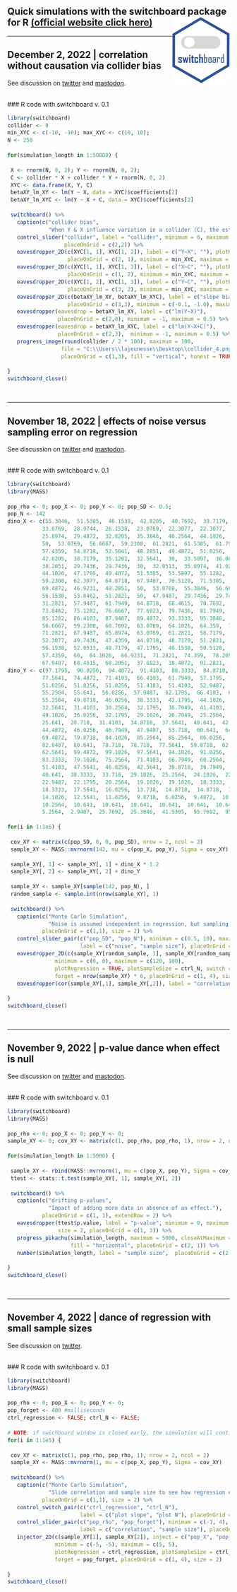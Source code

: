 ## Quick simulations with the switchboard package for R [(official website click here)](http://lajeunesse.myweb.usf.edu/switchboard/LajeunesseLab_quick_switchboard_simulations.html) <img src="switchboard_hex.gif" align="right" height = 150/>   

------------------------------------------------------------------------

## December 2, 2022 \| correlation without causation via collider bias
See discussion on [twitter](https://twitter.com/LajeunesseLab/status/1598709472125685760) and [mastodon](https://ecoevo.social/@LajeunesseLab/109445048974448685).

<br> \#\#\# R code with switchboard v. 0.1

``` r
library(switchboard)
collider <- 0
min_XYC <- c(-10, -10); max_XYC <- c(10, 10);
N <- 250

for(simulation_length in 1:50000) {

 X <- rnorm(N, 0, 2); Y <- rnorm(N, 0, 2);
 C <- collider * X + collider * Y + rnorm(N, 0, 2)
 XYC <- data.frame(X, Y, C)
 betaXY_lm_XY <- lm(Y ~ X, data = XYC)$coefficients[2]
 betaXY_lm_XYC <- lm(Y ~ X + C, data = XYC)$coefficients[2]

 switchboard() %>%
   caption(c("collider bias",
             "When Y & X influence variation in a collider (C), the estimated slope between X & Y can be lower than the true slope when C is included in the linear model (lm)."), placeOnGrid = c(0,0), size = 2) %>%
   control_slider("collider", label = "collider", minimum = 0, maximum = 2,
                  placeOnGrid = c(2,2)) %>%
   eavesdropper_2D(c(XYC[1, 1], XYC[1, 2]), label = c("Y~X", ""), plotRegression = TRUE,
                   placeOnGrid = c(2, 1), minimum = min_XYC, maximum = max_XYC) %>%
   eavesdropper_2D(c(XYC[1, 1], XYC[1, 3]), label = c("X~C", ""), plotRegression = TRUE,
                   placeOnGrid = c(1, 2), minimum = min_XYC, maximum = max_XYC) %>%
   eavesdropper_2D(c(XYC[1, 2], XYC[1, 3]), label = c("Y~C", ""), plotRegression = TRUE,
                   placeOnGrid = c(3, 2), minimum = min_XYC, maximum = max_XYC) %>%
   eavesdropper_2D(c(betaXY_lm_XY, betaXY_lm_XYC), label = c("slope bias", ""), switch = TRUE,
                   placeOnGrid = c(3,3), minimum = c(-0.1, -1.0), maximum = c(0.1, 0.5)) %>%
   eavesdropper(eavesdrop = betaXY_lm_XY, label = c("lm(Y~X)"),
                placeOnGrid = c(2,0), minimum = -1, maximum = 0.5) %>%
   eavesdropper(eavesdrop = betaXY_lm_XYC, label = c("lm(Y~X+C)"),
                placeOnGrid = c(2,3),  minimum = -1, maximum = 0.5) %>%
   progress_image(round(collider / 2 * 100), maximum = 100,
                 file = "C:\\Users\\lajeunesse\\Desktop\\collider_4.png",
                 placeOnGrid = c(1,3), fill = "vertical", honest = TRUE, size = 1)

}
switchboard_close()
```

<br>

------------------------------------------------------------------------

## November 18, 2022 \| effects of noise versus sampling error on regression
See discussion on [twitter](https://twitter.com/LajeunesseLab/status/1593684244160688129) and [mastodon](https://ecoevo.social/@LajeunesseLab/109366465705087543).

<br> \#\#\# R code with switchboard v. 0.1

``` r
library(switchboard)
library(MASS)

pop_rho <- 0; pop_X <- 0; pop_Y <- 0; pop_SD <- 0.5;
pop_N <- 142
dino_X <- c(55.3846,  51.5385,  46.1538,  42.8205,  40.7692,  38.7179,  35.641,  
           33.0769,  28.9744,  26.1538,  23.0769,  22.3077,  22.3077,  23.3333,  
           25.8974,  29.4872,  32.8205,  35.3846,  40.2564,  44.1026,  46.6667, 
           50,  53.0769,  56.6667,  59.2308,  61.2821,  61.5385,  61.7949,  
           57.4359,  54.8718,  52.5641,  48.2051,  49.4872,  51.0256,  45.3846,  
           42.8205,  38.7179,  35.1282,  32.5641,  30,  33.5897,  36.6667,  
           38.2051,  29.7436,  29.7436,  30,  32.0513,  35.8974,  41.0256,  
           44.1026,  47.1795,  49.4872,  51.5385,  53.5897,  55.1282,  56.6667,  
           59.2308,  62.3077,  64.8718,  67.9487,  70.5128,  71.5385,  71.5385,  
           69.4872,  46.9231,  48.2051,  50,  53.0769,  55.3846,  56.6667,  
           56.1538,  53.8462,  51.2821,  50,  47.9487,  29.7436,  29.7436,  
           31.2821,  57.9487,  61.7949,  64.8718,  68.4615,  70.7692,  72.0513,  
           73.8462,  75.1282,  76.6667,  77.6923,  79.7436,  81.7949,  83.3333,  
           85.1282,  86.4103,  87.9487,  89.4872,  93.3333,  95.3846,  98.2051,  
           56.6667,  59.2308,  60.7692,  63.0769,  64.1026,  64.359,  74.359,  
           71.2821,  67.9487,  65.8974,  63.0769,  61.2821,  58.7179,  55.1282,  
           52.3077,  49.7436,  47.4359,  44.8718,  48.7179,  51.2821,  54.1026,  
           56.1538,  52.0513,  48.7179,  47.1795,  46.1538,  50.5128,  53.8462,  
           57.4359,  60,  64.1026,  66.9231,  71.2821,  74.359,  78.2051,  
           67.9487,  68.4615,  68.2051,  37.6923,  39.4872,  91.2821,  50,  47.9487,  44.1026 )
dino_Y <- c(97.1795,  96.0256,  94.4872,  91.4103,  88.3333,  84.8718,  79.8718,
           77.5641,  74.4872,  71.4103,  66.4103,  61.7949,  57.1795,  52.9487,
           51.0256,  51.0256,  51.0256,  51.4103,  51.4103,  52.9487,  54.1026, 
           55.2564,  55.641,  56.0256,  57.9487,  62.1795,  66.4103,  69.1026, 
           55.2564,  49.8718,  46.0256,  38.3333,  42.1795,  44.1026,  36.4103, 
           32.5641,  31.4103,  30.2564,  32.1795,  36.7949,  41.4103,  45.641, 
           49.1026,  36.0256,  32.1795,  29.1026,  26.7949,  25.2564,  25.2564, 
           25.641,  28.718,  31.4103,  34.8718,  37.5641,  40.641,  42.1795,  
           44.4872,  46.0256,  46.7949,  47.9487,  53.718,  60.641,  64.4872,
           69.4872,  79.8718,  84.1026,  85.2564,  85.2564,  86.0256,  86.0256, 
           82.9487,  80.641,  78.718,  78.718,  77.5641,  59.8718,  62.1795, 
           62.5641,  99.4872,  99.1026,  97.5641,  94.1026,  91.0256,  86.4103,
           83.3333,  79.1026,  75.2564,  71.4103,  66.7949,  60.2564,  55.2564, 
           51.4103,  47.5641,  46.0256,  42.5641,  39.8718,  36.7949,  33.718,  
           40.641,  38.3333,  33.718,  29.1026,  25.2564,  24.1026,  22.9487, 
           22.9487,  22.1795,  20.2564,  19.1026,  19.1026,  18.3333,  18.3333,
           18.3333,  17.5641,  16.0256,  13.718,  14.8718,  14.8718,  14.8718, 
           14.1026,  12.5641,  11.0256,  9.8718,  6.0256,  9.4872,  10.2564, 
           10.2564,  10.641,  10.641,  10.641,  10.641,  10.641,  10.641,  8.718, 
           5.2564,  2.9487,  25.7692,  25.3846,  41.5385,  95.7692,  95,  92.6923)

for(i in 1:1e6) {

 cov_XY <- matrix(c(pop_SD, 0, 0, pop_SD), nrow = 2, ncol = 2)
 sample_XY <- MASS::mvrnorm(142, mu = c(pop_X, pop_Y), Sigma = cov_XY)

 sample_XY[, 1] <- sample_XY[, 1] + dino_X * 1.2
 sample_XY[, 2] <- sample_XY[, 2] + dino_Y

 sample_XY <- sample_XY[sample(142, pop_N), ]
 random_sample <- sample.int(nrow(sample_XY), 1)

 switchboard() %>%
   caption(c("Monte Carlo Simulation",
             "Noise is assumed independent in regression, but sampling error will erodes this."),
           placeOnGrid = c(1,1), size = 2) %>%
   control_slider_pair(c("pop_SD", "pop_N"), minimum = c(0.5, 10), maximum = c(20, 142),
                       label = c("noise", "sample size"), placeOnGrid = c(2, 3)) %>%
   eavesdropper_2D(c(sample_XY[random_sample, 1], sample_XY[random_sample, 2]), inject = c("pop_X", "pop_Y"),
               minimum = c(0, 0), maximum = c(120, 100),
               plotRegression = TRUE, plotSampleSize = ctrl_N, switch = TRUE,
               forget = nrow(sample_XY) * 6, placeOnGrid = c(1, 4), size = 2) %>%
   eavesdropper(cor(sample_XY[,1], sample_XY[,2]), label = "correlation", minimum = -1, maximum = 1, placeOnGrid = c(1,7), size = 2)

}
switchboard_close()
```

<br>

------------------------------------------------------------------------

## November 9, 2022 \| p-value dance when effect is null
See discussion on [twitter](https://twitter.com/LajeunesseLab/status/1590405834059968513) and [mastodon](https://ecoevo.social/@LajeunesseLab/109315310837150463).

<br> \#\#\# R code with switchboard v. 0.1

``` r
library(switchboard)
library(MASS)

pop_rho <- 0; pop_X <- 0; pop_Y <- 0;
sample_XY <- 0; cov_XY <- matrix(c(1, pop_rho, pop_rho, 1), nrow = 2, ncol = 2);

for(simulation_length in 1:5000) {

 sample_XY <- rbind(MASS::mvrnorm(1, mu = c(pop_X, pop_Y), Sigma = cov_XY), sample_XY)
 ttest <- stats::t.test(sample_XY[, 1], sample_XY[, 2])

 switchboard() %>%
   caption(c("drifting p-values",
             "Impact of adding more data in absence of an effect."),
           placeOnGrid = c(1, 1), extendRow = 2) %>%
   eavesdropper(ttest$p.value, label = "p-value", minimum = 0, maximum = 1,
                size = 2, placeOnGrid = c(1, 3)) %>%
   progress_pikachu(simulation_length, maximum = 5000, closeAtMaximum = FALSE,
                    fill = "horizontal", placeOnGrid = c(2, 1)) %>%
   number(simulation_length, label = "sample size",  placeOnGrid = c(2, 2))

}
switchboard_close()
```

<br>

------------------------------------------------------------------------

## November 4, 2022 \| dance of regression with small sample sizes
See discussion on [twitter](https://twitter.com/LajeunesseLab/status/1588545221830201344).

<br> \#\#\# R code with switchboard v. 0.1

``` r
library(switchboard)
library(MASS)

pop_rho <- 0; pop_X <- 0; pop_Y <- 0;
pop_forget <- 400 #milliseconds
ctrl_regression <- FALSE; ctrl_N <- FALSE;

# NOTE: if swichboard window is closed early, the simulation will continue to run in background until i == 1e5
for(i in 1:1e5) {

 cov_XY <- matrix(c(1, pop_rho, pop_rho, 1), nrow = 2, ncol = 2)
 sample_XY <- MASS::mvrnorm(1, mu = c(pop_X, pop_Y), Sigma = cov_XY)
 
 switchboard() %>%
   caption(c("Monte Carlo Simulation", 
             "Slide correlation and sample size to see how regression estimation is impacted."), 
           placeOnGrid = c(1,1), size = 2) %>%
   control_switch_pair(c("ctrl_regression", "ctrl_N"), 
                       label = c("plot slope", "plot N"), placeOnGrid = c(1, 3)) %>%
   control_slider_pair(c("pop_rho", "pop_forget"), minimum = c(-1, 4), maximum = c(1, 3000),
                       label = c("correlation", "sample size"), placeOnGrid = c(2, 3)) %>%
   injector_2D(c(sample_XY[1], sample_XY[2]), inject = c("pop_X", "pop_Y"),
               minimum = c(-5, -5), maximum = c(5, 5),
               plotRegression = ctrl_regression, plotSampleSize = ctrl_N, switch = TRUE,
               forget = pop_forget, placeOnGrid = c(1, 4), size = 2) 
 
}
switchboard_close()
```
